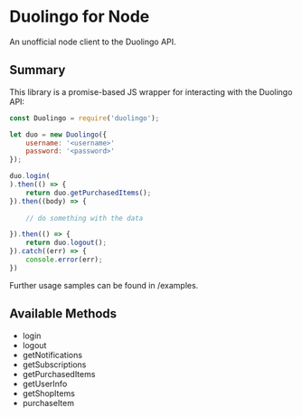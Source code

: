 # Duolingo for Node

An unofficial node client to the Duolingo API.

## Summary

This library is a promise-based JS wrapper for interacting with the Duolingo API:
```javascript
const Duolingo = require('duolingo');

let duo = new Duolingo({
	username: '<username>'
	password: '<password>'
});

duo.login(
).then(() => {
	return duo.getPurchasedItems();
}).then((body) => {
	
	// do something with the data

}).then(() => {
	return duo.logout();
}).catch((err) => {
	console.error(err);
})
```

Further usage samples can be found in /examples.

## Available Methods
- login
- logout
- getNotifications
- getSubscriptions
- getPurchasedItems
- getUserInfo
- getShopItems
- purchaseItem
